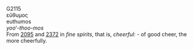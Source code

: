 <body>
  <p>G2115<br>  εὔθυμος  <br> euthumos  <br><i>yoo‘-thoo-mos </i><br>From <a href="g2095.htm">2095</a> and <a href="g2372.htm">2372</a>  in <i>fine</i> <i>spirits</i>, that is, <i>cheerful:</i> - of good cheer, the more cheerfully.<br></p>
 </body>